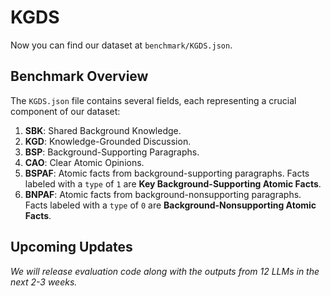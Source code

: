 # KGDS
Now you can find our dataset at `benchmark/KGDS.json`.

## Benchmark Overview
The `KGDS.json` file contains several fields, each representing a crucial component of our dataset:
1. **SBK**: Shared Background Knowledge.
2. **KGD**: Knowledge-Grounded Discussion.
3. **BSP**: Background-Supporting Paragraphs.
4. **CAO**: Clear Atomic Opinions.
5. **BSPAF**: Atomic facts from background-supporting paragraphs. Facts labeled with a `type` of `1` are **Key Background-Supporting Atomic Facts**.
6. **BNPAF**: Atomic facts from background-nonsupporting paragraphs. Facts labeled with a `type` of `0` are **Background-Nonsupporting Atomic Facts**.

## Upcoming Updates
*We will release evaluation code along with the outputs from 12 LLMs in the next 2-3 weeks.*
